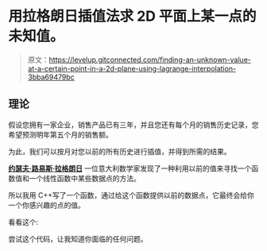 # 用拉格朗日插值法求 2D 平面上某一点的未知值。

> 原文：<https://levelup.gitconnected.com/finding-an-unknown-value-at-a-certain-point-in-a-2d-plane-using-lagrange-interpolation-3bba69479bc>

## 理论

假设您拥有一家企业，销售产品已有三年，并且您还有每个月的销售历史记录，您希望预测明年第五个月的销售额。

为此，我们可以按月对您以前的所有历史进行插值，并得到所需的结果。

[**约瑟夫·路易斯·拉格朗日**](https://en.wikipedia.org/wiki/Joseph-Louis_Lagrange) 一位意大利数学家发现了一种利用以前的值来寻找一个函数值和一个线性函数中某些数据点的方法。

所以我用 C++写了一个函数，通过给这个函数提供以前的数据点，它最终会给你一个你感兴趣的点的值。

看看这个:

尝试这个代码，让我知道你面临的任何问题。